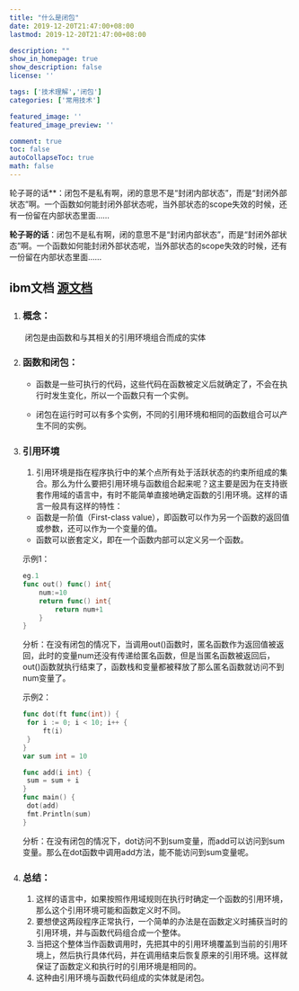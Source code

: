 ```yaml
---
title: "什么是闭包"
date: 2019-12-20T21:47:00+08:00
lastmod: 2019-12-20T21:47:00+08:00

description: ""
show_in_homepage: true
show_description: false
license: ''

tags: ['技术理解','闭包']
categories: ['常用技术']

featured_image: ''
featured_image_preview: ''

comment: true
toc: false
autoCollapseToc: true
math: false
---
```


轮子哥的话**：闭包不是私有啊，闭的意思不是“封闭内部状态”，而是“封闭外部状态”啊。一个函数如何能封闭外部状态呢，当外部状态的scope失效的时候，还有一份留在内部状态里面……

<!--more-->

**轮子哥的话**：闭包不是私有啊，闭的意思不是“封闭内部状态”，而是“封闭外部状态”啊。一个函数如何能封闭外部状态呢，当外部状态的scope失效的时候，还有一份留在内部状态里面……



## ibm文档    [源文档](https://www.ibm.com/developerworks/cn/linux/l-cn-closure/)

1. ### 概念：

   ​	闭包是由函数和与其相关的引用环境组合而成的实体

2. ### 函数和闭包：

   -  函数是一些可执行的代码，这些代码在函数被定义后就确定了，不会在执行时发生变化，所以一个函数只有一个实例。

   - 闭包在运行时可以有多个实例，不同的引用环境和相同的函数组合可以产生不同的实例。
   
3. ### 引用环境

   1. 引用环境是指在程序执行中的某个点所有处于活跃状态的约束所组成的集合。那么为什么要把引用环境与函数组合起来呢？这主要是因为在支持嵌套作用域的语言中，有时不能简单直接地确定函数的引用环境。这样的语言一般具有这样的特性：

   - 函数是一阶值（First-class value），即函数可以作为另一个函数的返回值或参数，还可以作为一个变量的值。
   - 函数可以嵌套定义，即在一个函数内部可以定义另一个函数。

   示例1：

   ```go
   eg.1
   func out() func() int{
       num:=10
       return func() int{
           return num+1
       }
   }
   ```

   分析：在没有闭包的情况下，当调用out()函数时，匿名函数作为返回值被返回，此时的变量num还没有传递给匿名函数，但是当匿名函数被返回后，out()函数就执行结束了，函数栈和变量都被释放了那么匿名函数就访问不到num变量了。

   示例2：

   ```go
   func dot(ft func(int)) {
   	for i := 0; i < 10; i++ {
   		ft(i)
   	}
   }
   var sum int = 10
   
   func add(i int) {
   	sum = sum + i
   }
   func main() {
   	dot(add)
   	fmt.Println(sum)
   }
   
   ```

   分析：在没有闭包的情况下，dot访问不到sum变量，而add可以访问到sum变量。那么在dot函数中调用add方法，能不能访问到sum变量呢。

4. ### 总结：

   1. 这样的语言中，如果按照作用域规则在执行时确定一个函数的引用环境，那么这个引用环境可能和函数定义时不同。
   2. 要想使这两段程序正常执行，一个简单的办法是在函数定义时捕获当时的引用环境，并与函数代码组合成一个整体。
   3. 当把这个整体当作函数调用时，先把其中的引用环境覆盖到当前的引用环境上，然后执行具体代码，并在调用结束后恢复原来的引用环境。这样就保证了函数定义和执行时的引用环境是相同的。
   4. 这种由引用环境与函数代码组成的实体就是闭包。

   
